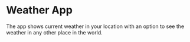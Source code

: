 # Weather App

The app shows current weather in your location with an option to see the weather in any other place in the world. 
